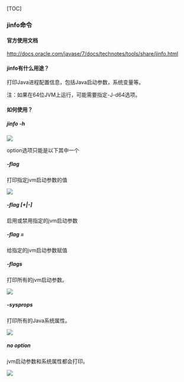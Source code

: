 [TOC]

### jinfo命令

#### 官方使用文档
http://docs.oracle.com/javase/7/docs/technotes/tools/share/jinfo.html

#### jinfo有什么用途？
打印Java进程配置信息，包括Java启动参数，系统变量等。

注：如果在64位JVM上运行，可能需要指定-J-d64选项。

#### 如何使用？

##### jinfo -h

![](https://raw.githubusercontent.com/tinyivc/tinyivc.github.io/master/img/jinfo-help.jpg)

option选项只能是以下其中一个

##### -flag <name>

打印指定jvm启动参数的值

![](https://raw.githubusercontent.com/tinyivc/tinyivc.github.io/master/img/jinfo-flag-name.jpg)

##### -flag [+|-]<name>

启用或禁用指定的jvm启动参数

##### -flag <name>=<value>

给指定的jvm启动参数赋值

##### -flags

打印所有的jvm启动参数。

![](https://raw.githubusercontent.com/tinyivc/tinyivc.github.io/master/img/jinfo-flags.jpg)

##### -sysprops

打印所有的Java系统属性。

![](https://raw.githubusercontent.com/tinyivc/tinyivc.github.io/master/img/jinfo-sysprops.jpg)

##### no option

jvm启动参数和系统属性都会打印。

![](https://raw.githubusercontent.com/tinyivc/tinyivc.github.io/master/img/jinfo-no-option.jpg)






